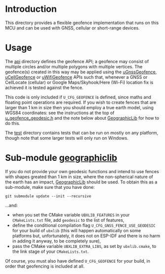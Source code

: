# Introduction
This directory provides a flexible geofence implementation that runs on this MCU and can be used with GNSS, cellular or short-range devices.

# Usage
The [api](api) directory defines the geofence API; a geofence may consist of multiple circles and/or multiple polygons with multiple vertices.  The geofence(s) created in this way may be applied using the [uGnssGeofence](/gnss/api/u_gnss_geofence.h), [uCellGeofence](/cell/api/u_cell_geofence.h) or [uWifiGeofence](/wifi/api/u_wifi_geofence.h) APIs such that, whenever a GNSS or CellLocate (cellular) or Google Maps/Skyhook/Here (Wi-Fi) location fix is achieved it is tested against the fence.

This code is only included if `U_CFG_GEOFENCE` is defined, since maths and floating point operations are required.  If you wish to create fences that are larger than 1 km in size then you should employ a true earth model, using WGS84 coordinates: see the instructions at the top of [u_geofence_geodesic.h](api/u_geofence_geodesic.h) and the note below about [GeographicLib](https://github.com/geographiclib) for how to do this.

The [test](test) directory contains tests that can be run on mostly on any platform, though note that some larger tests will only run on Windows.

# Sub-module [geographiclib](https://github.com/geographiclib)
If you do not provide your own geodesic functions and intend to use fences with shapes greated than 1 km in size, where the non-spherical nature of the earth has an impact, [GeographicLib](https://github.com/geographiclib) should be used.  To obtain this as a sub-module, make sure that you have done:

`git submodule update --init --recursive`

...and:

- when you set the CMake variable `UBXLIB_FEATURES` in your `CMakeLists.txt` file, add `geodesic` to the list of features,
- define the conditional compilation flag `U_CFG_GNSS_FENCE_USE_GEODESIC` for your build of `ubxlib` (this will happen automatically on some platforms but, unfortunately, it does not on ESP-IDF and there is no harm in adding it anyway, to be completely sure),
- pass the CMake variable `UBXLIB_EXTRA_LIBS`, as set by `ubxlib.cmake`, to the link stage of your `CMakeLists.txt`.

Of course, you must also have defined `U_CFG_GEOFENCE` for your build, in order that geofencing is included at all.